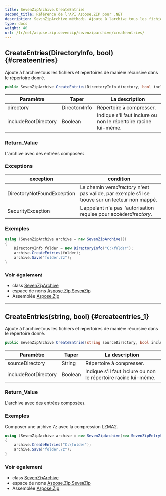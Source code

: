 ```yaml
---
title: SevenZipArchive.CreateEntries
second_title: Référence de l'API Aspose.ZIP pour .NET
description: SevenZipArchive méthode. Ajoute à larchive tous les fichiers et répertoires de manière récursive dans le répertoire donné.
type: docs
weight: 40
url: /fr/net/aspose.zip.sevenzip/sevenziparchive/createentries/
---
```

## CreateEntries(DirectoryInfo, bool) {#createentries}

Ajoute à l'archive tous les fichiers et répertoires de manière récursive dans le répertoire donné.

```csharp
public SevenZipArchive CreateEntries(DirectoryInfo directory, bool includeRootDirectory = true)
```

| Paramètre | Taper | La description |
| --- | --- | --- |
| directory | DirectoryInfo | Répertoire à compresser. |
| includeRootDirectory | Boolean | Indique s'il faut inclure ou non le répertoire racine lui-même. |

### Return_Value

L'archive avec des entrées composées.

### Exceptions

| exception | condition |
| --- | --- |
| DirectoryNotFoundException | Le chemin vers*directory* n'est pas valide, par exemple s'il se trouve sur un lecteur non mappé. |
| SecurityException | L'appelant n'a pas l'autorisation requise pour accéder*directory*. |

### Exemples

```csharp
using (SevenZipArchive archive = new SevenZipArchive())
{
    DirectoryInfo folder = new DirectoryInfo("C:\folder");
    archive.CreateEntries(folder);
    archive.Save("folder.7z");
}
```

### Voir également

* class [SevenZipArchive](../)
* espace de noms [Aspose.Zip.SevenZip](../../sevenziparchive/)
* Assemblée [Aspose.Zip](../../../)

---

## CreateEntries(string, bool) {#createentries_1}

Ajoute à l'archive tous les fichiers et répertoires de manière récursive dans le répertoire donné.

```csharp
public SevenZipArchive CreateEntries(string sourceDirectory, bool includeRootDirectory = true)
```

| Paramètre | Taper | La description |
| --- | --- | --- |
| sourceDirectory | String | Répertoire à compresser. |
| includeRootDirectory | Boolean | Indique s'il faut inclure ou non le répertoire racine lui-même. |

### Return_Value

L'archive avec des entrées composées.

### Exemples

Composer une archive 7z avec la compression LZMA2.

```csharp
using (SevenZipArchive archive = new SevenZipArchive(new SevenZipEntrySettings(new SevenZipLZMACompressionSettings())))
{
    archive.CreateEntries("C:\folder");
    archive.Save("folder.7z");
}
```

### Voir également

* class [SevenZipArchive](../)
* espace de noms [Aspose.Zip.SevenZip](../../sevenziparchive/)
* Assemblée [Aspose.Zip](../../../)


